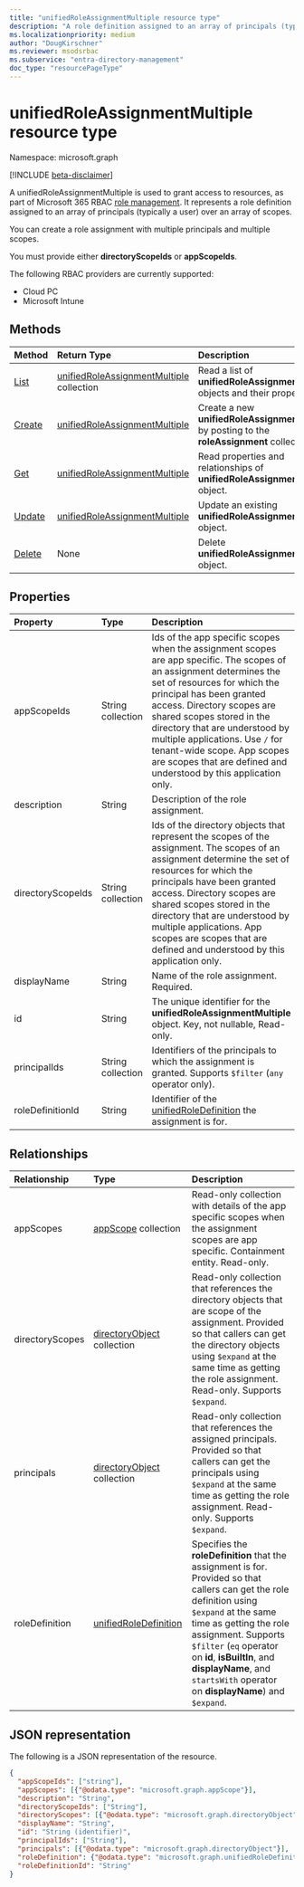 ```yaml
---
title: "unifiedRoleAssignmentMultiple resource type"
description: "A role definition assigned to an array of principals (typically a user) over an array of scope."
ms.localizationpriority: medium
author: "DougKirschner"
ms.reviewer: msodsrbac
ms.subservice: "entra-directory-management"
doc_type: "resourcePageType"
---
```


# unifiedRoleAssignmentMultiple resource type

Namespace: microsoft.graph

[!INCLUDE [beta-disclaimer](../../includes/beta-disclaimer.md)]

A unifiedRoleAssignmentMultiple is used to grant access to resources, as part of Microsoft 365 RBAC [role management](rolemanagement.md). It represents a role definition assigned to an array of principals (typically a user) over an array of scopes. 

You can create a role assignment with multiple principals and multiple scopes.

You must provide either **directoryScopeIds** or **appScopeIds**.

The following RBAC providers are currently supported:
- Cloud PC 
- Microsoft Intune

## Methods

| Method       | Return Type | Description |
|:-------------|:------------|:------------|
| [List](../api/rbacapplicationmultiple-list-roleassignments.md) | [unifiedRoleAssignmentMultiple](unifiedroleassignmentmultiple.md) collection | Read a list of **unifiedRoleAssignmentMultiple** objects and their properties. |
| [Create](../api/rbacapplicationmultiple-post-roleassignments.md) | [unifiedRoleAssignmentMultiple](unifiedroleassignmentmultiple.md) | Create a new **unifiedRoleAssignmentMultiple** by posting to the **roleAssignment** collection. |
| [Get](../api/unifiedroleassignmentmultiple-get.md) | [unifiedRoleAssignmentMultiple](unifiedroleassignmentmultiple.md) | Read properties and relationships of **unifiedRoleAssignmentMultiple** object. |
| [Update](../api/unifiedroleassignmentmultiple-update.md) | [unifiedRoleAssignmentMultiple](unifiedroleassignmentmultiple.md) | Update an existing **unifiedRoleAssignmentMultiple** object. |
| [Delete](../api/unifiedroleassignmentmultiple-delete.md) | None | Delete **unifiedRoleAssignmentMultiple** object. |

## Properties

| Property     | Type        | Description |
|:-------------|:------------|:------------|
| appScopeIds | String collection | Ids of the app specific scopes when the assignment scopes are app specific. The scopes of an assignment determines the set of resources for which the principal has been granted access. Directory scopes are shared scopes stored in the directory that are understood by multiple applications. Use `/` for tenant-wide scope. App scopes are scopes that are defined and understood by this application only. |
| description | String | Description of the role assignment. |
| directoryScopeIds | String collection | Ids of the directory objects that represent the scopes of the assignment. The scopes of an assignment determine the set of resources for which the principals have been granted access. Directory scopes are shared scopes stored in the directory that are understood by multiple applications. App scopes are scopes that are defined and understood by this application only. |
| displayName | String | Name of the role assignment. Required. |
| id | String | The unique identifier for the **unifiedRoleAssignmentMultiple** object. Key, not nullable, Read-only. |
| principalIds | String collection | Identifiers of the principals to which the assignment is granted.  Supports `$filter` (`any` operator only). |
| roleDefinitionId | String | Identifier of the [unifiedRoleDefinition](unifiedroledefinition.md) the assignment is for. |


## Relationships

| Relationship | Type	|Description|
|:---------------|:--------|:----------|
| appScopes | [appScope](appscope.md) collection |Read-only collection with details of the app specific scopes when the assignment scopes are app specific. Containment entity. Read-only.  |
| directoryScopes | [directoryObject](directoryobject.md) collection | Read-only collection that references the directory objects that are scope of the assignment. Provided so that callers can get the directory objects using `$expand` at the same time as getting the role assignment. Read-only.  Supports `$expand`.|
| principals| [directoryObject](directoryobject.md) collection | Read-only collection that references the assigned principals. Provided so that callers can get the principals using `$expand` at the same time as getting the role assignment. Read-only.  Supports `$expand`.|
| roleDefinition | [unifiedRoleDefinition](unifiedroledefinition.md) |Specifies the **roleDefinition** that the assignment is for. Provided so that callers can get the role definition using `$expand` at the same time as getting the role assignment.  Supports `$filter` (`eq` operator on **id**, **isBuiltIn**, and **displayName**, and `startsWith` operator on **displayName**)  and `$expand`. |


## JSON representation

The following is a JSON representation of the resource.

<!-- {
  "blockType": "resource",
  "optionalProperties": [

  ],
  "@odata.type": "microsoft.graph.unifiedRoleAssignmentMultiple",
  "keyProperty": "id"
}-->

```json
{
  "appScopeIds": ["string"],
  "appScopes": [{"@odata.type": "microsoft.graph.appScope"}],
  "description": "String",
  "directoryScopeIds": ["String"],
  "directoryScopes": [{"@odata.type": "microsoft.graph.directoryObject"}],
  "displayName": "String",
  "id": "String (identifier)",
  "principalIds": ["String"],
  "principals": [{"@odata.type": "microsoft.graph.directoryObject"}],
  "roleDefinition": {"@odata.type": "microsoft.graph.unifiedRoleDefinition"},
  "roleDefinitionId": "String"
}
```

<!-- uuid: 16cd6b66-4b1a-43a1-adaf-3a886856ed98
2019-02-04 14:57:30 UTC -->
<!-- {
  "type": "#page.annotation",
  "description": "unifiedRoleAssignmentMultiple resource",
  "keywords": "",
  "section": "documentation",
  "tocPath": ""
}-->


